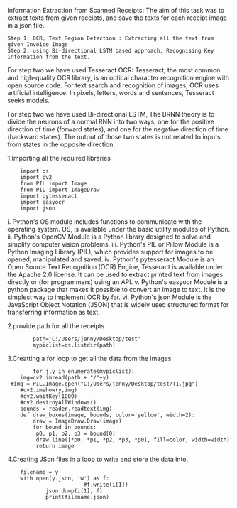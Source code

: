 Information Extraction from Scanned Receipts: 
The aim of this task was to extract texts from given receipts, and save the texts for each receipt image in a json file.


    Step 1: OCR, Text Region Detection : Extracting all the text from given Invoice Image
    Step 2: using Bi-directional LSTM based approach, Recognising Key information from the text.

For step two we have used Tesseract OCR: Tesseract, the most common and high-quality OCR library, is an optical character recognition engine with open source code. For text search and recognition of images, OCR uses artificial intelligence. In pixels, letters, words and sentences, Tesseract seeks models.

For step two we have used Bi-directional LSTM, The BRNN theory is to divide the neurons of a normal RNN into two ways, one for the positive direction of time (forward states), and one for the negative direction of time (backward states). The output of those two states is not related to inputs from states in the opposite direction.

1.Importing all the required libraries
		
		import os
		import cv2
		from PIL import Image
		from PIL import ImageDraw
		import pytesseract
		import easyocr
		import json

	
i. Python's OS module includes functions to communicate with the operating system. OS, is available under the basic utility modules of Python.
ii. Python's OpenCV Module is a Python library designed to  solve and simplify computer vision problems.
iii. Python's PIL or Pillow Module is a Python Imaging Library (PIL), which provides support for images to be opened, manipulated and saved.
iv. Python's pytesseract Module is an Open Source Text Recognition (OCR) Engine, Tesseract is available under the Apache 2.0 license. It can be used to extract printed text from images directly or (for programmers) using an API.
v. Python's easyocr Module is a python package that makes it possible to convert an image to text. It is the simplest way to implement OCR by far.
vi. Python's json Module is the JavaScript Object Notation (JSON) that is widely used structured format for transferring information as text.


2.provide path for all the receipts
			
			path='C:/Users/jenny/Desktop/test'
			mypiclist=os.listdir(path)

3.Creatting a for loop to get all the data from the images 
		
			for j,y in enumerate(mypiclist):
    	img=cv2.imread(path + "/"+y)
   	 #img = PIL.Image.open("C:/Users/jenny/Desktop/test/T1.jpg")
    	#cv2.imshow(y,img)
    	#cv2.waitKey(1000)
    	#cv2.destroyAllWindows() 
    	bounds = reader.readtext(img)
    	def draw_boxes(image, bounds, color='yellow', width=2):
        	draw = ImageDraw.Draw(image)
        	for bound in bounds:
           	 p0, p1, p2, p3 = bound[0]
           	 draw.line([*p0, *p1, *p2, *p3, *p0], fill=color, width=width)
           	 return image
4.Creating JSon files in a loop to write and store the data into.
		
    	filename = y
    	with open(y.json, 'w') as f:
							#f.write(i[1])
            	json.dump(i[1], f)
            	print(filename.json)
